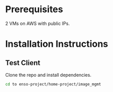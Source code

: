 # Prerequisites

2 VMs on AWS with public IPs.

# Installation Instructions

## Test Client

Clone the repo and install dependencies.

```bash
cd to enso-project/home-project/image_mgmt
```
